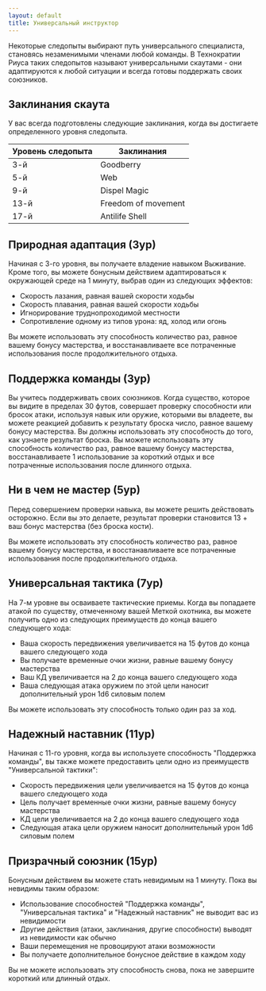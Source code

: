 ```yaml
---
layout: default
title: Универсальный инструктор
---
```


Некоторые следопыты выбирают путь универсального специалиста, становясь незаменимыми членами любой команды. В Технократии Риуса таких следопытов называют универсальными скаутами - они адаптируются к любой ситуации и всегда готовы поддержать своих союзников.

## Заклинания скаута
У вас всегда подготовлены следующие заклинания, когда вы достигаете определенного уровня следопыта.

| Уровень следопыта | Заклинания |
|-------------------|------------|
| 3-й | Goodberry |
| 5-й | Web |
| 9-й | Dispel Magic |
| 13-й | Freedom of movement |
| 17-й | Antilife Shell |

## Природная адаптация (3ур)
Начиная с 3-го уровня, вы получаете владение навыком Выживание. Кроме того, вы можете бонусным действием адаптироваться к окружающей среде на 1 минуту, выбрав один из следующих эффектов:

- Скорость лазания, равная вашей скорости ходьбы
- Скорость плавания, равная вашей скорости ходьбы
- Игнорирование труднопроходимой местности
- Сопротивление одному из типов урона: яд, холод или огонь

Вы можете использовать эту способность количество раз, равное вашему бонусу мастерства, и восстанавливаете все потраченные использования после продолжительного отдыха.

## Поддержка команды (3ур)
Вы учитесь поддерживать своих союзников. Когда существо, которое вы видите в пределах 30 футов, совершает проверку способности или бросок атаки, используя навык или оружие, которыми вы владеете, вы можете реакцией добавить к результату броска число, равное вашему бонусу мастерства. Вы должны использовать эту способность до того, как узнаете результат броска.
Вы можете использовать эту способность количество раз, равное вашему бонусу мастерства, восстанавливаете 1 использование за короткий отдых и все потраченные использования после длинного отдыха.

## Ни в чем не мастер (5ур)
Перед совершением проверки навыка, вы можете решить действовать осторожно. Если вы это делаете, результат проверки становится 13 + ваш бонус мастерства (без броска кости).

Вы можете использовать эту способность количество раз, равное вашему бонусу мастерства, и восстанавливаете все потраченные использования после продолжительного отдыха.

## Универсальная тактика (7ур)
На 7-м уровне вы осваиваете тактические приемы. Когда вы попадаете атакой по существу, отмеченному вашей Меткой охотника, вы можете получить одно из следующих преимуществ до конца вашего следующего хода:

- Ваша скорость передвижения увеличивается на 15 футов до конца вашего следующего хода
- Вы получаете временные очки жизни, равные вашему бонусу мастерства
- Ваш КД увеличивается на 2 до конца вашего следующего хода
- Ваша следующая атака оружием по этой цели наносит дополнительный урон 1d6 силовым полем

Вы можете использовать эту способность только один раз за ход.

## Надежный наставник (11ур)
Начиная с 11-го уровня, когда вы используете способность "Поддержка команды", вы также можете предоставить цели одно из преимуществ "Универсальной тактики":

- Скорость передвижения цели увеличивается на 15 футов до конца вашего следующего хода
- Цель получает временные очки жизни, равные вашему бонусу мастерства
- КД цели увеличивается на 2 до конца вашего следующего хода
- Следующая атака цели оружием наносит дополнительный урон 1d6 силовым полем

## Призрачный союзник (15ур)
Бонусным действием вы можете стать невидимым на 1 минуту. Пока вы невидимы таким образом:

- Использование способностей "Поддержка команды", "Универсальная тактика" и "Надежный наставник" не выводит вас из невидимости
- Другие действия (атаки, заклинания, другие способности) выводят из невидимости как обычно
- Ваши перемещения не провоцируют атаки возможности
- Вы получаете дополнительное бонусное действие в каждом ходу

Вы не можете использовать эту способность снова, пока не завершите короткий или длинный отдых.
